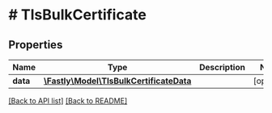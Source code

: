 # # TlsBulkCertificate

## Properties

Name | Type | Description | Notes
------------ | ------------- | ------------- | -------------
**data** | [**\Fastly\Model\TlsBulkCertificateData**](TlsBulkCertificateData.md) |  | [optional]

[[Back to API list]](../../README.md#endpoints) [[Back to README]](../../README.md)
